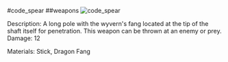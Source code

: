 #code_spear
##weapons
![code_spear](https://dragon-force-studio.com/images/EF_wiki/code_spear.png)

Description:  A long pole with the wyvern's fang located at the tip of the shaft itself for penetration.  This weapon can be thrown at an enemy or prey.
Damage:  12 

Materials:  Stick,  Dragon Fang